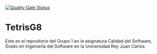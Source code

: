 [![Quality Gate Status](https://sonarcloud.io/api/project_badges/measure?project=ivchicano_TetrisG8&metric=alert_status)](https://sonarcloud.io/dashboard?id=ivchicano_TetrisG8)

# TetrisG8

Este es el repositorio del Grupo 1 en la asignatura Calidad del Software, Grado en Ingeniería del Software en la Universidad Rey Juan Carlos.